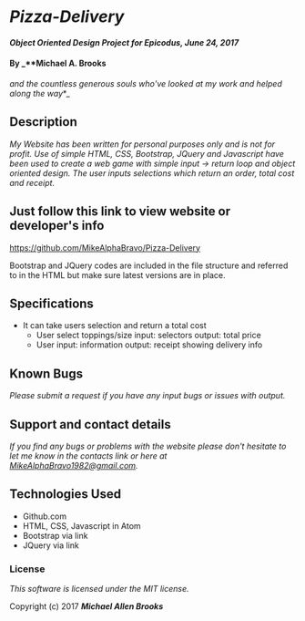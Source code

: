 # _Pizza-Delivery_

#### _Object Oriented Design Project for Epicodus, June 24, 2017_

#### By _**Michael A. Brooks
  *and the countless generous souls who've looked at my work and helped along the way**_

## Description

_My Website has been written for personal purposes only and is not for profit. Use of simple HTML, CSS, Bootstrap, JQuery and Javascript have been used to create a web game with simple input -> return loop and object oriented design.  The user inputs selections which return an order, total cost and receipt._

## Just follow this link to view website or developer's info

https://github.com/MikeAlphaBravo/Pizza-Delivery

Bootstrap and JQuery codes are included in the file structure and referred to in the HTML but make sure latest versions are in place.

## Specifications

* It can take users selection and return a total cost
  * User select toppings/size input: selectors output: total price
  * User input: information output: receipt showing delivery info

## Known Bugs

_Please submit a request if you have any input bugs or issues with output._

## Support and contact details

_If you find any bugs or problems with the website please don't hesitate to let me know in the contacts link or here at MikeAlphaBravo1982@gmail.com._

## Technologies Used

  * Github.com
  * HTML, CSS, Javascript in Atom
  * Bootstrap via link
  * JQuery via link

### License

_This software is licensed under the MIT license._

Copyright (c) 2017 _**Michael Allen Brooks**_
